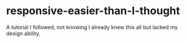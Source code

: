 # responsive-easier-than-I-thought
A tutorial I followed, not knowing I already knew this all but lacked my design ability. 
